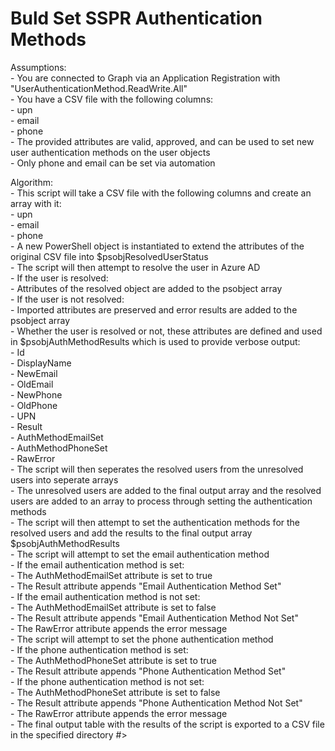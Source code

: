 # Buld Set SSPR Authentication Methods  
Assumptions:  
    - You are connected to Graph via an Application Registration with "UserAuthenticationMethod.ReadWrite.All"  
    - You have a CSV file with the following columns:  
        - upn  
        - email  
        - phone  
    - The provided attributes are valid, approved, and can be used to set new user authentication methods on the user objects  
    - Only phone and email can be set via automation  
  
Algorithm:  
    - This script will take a CSV file with the following columns and create an array with it:  
        - upn  
        - email  
        - phone  
    - A new PowerShell object is instantiated to extend the attributes of the original CSV file  into $psobjResolvedUserStatus  
    - The script will then attempt to resolve the user in Azure AD  
        - If the user is resolved:  
            - Attributes of the resolved object are added to the psobject array  
        - If the user is not resolved:  
            - Imported attributes are preserved and error results are added to the psobject array  
        - Whether the user is resolved or not, these attributes are defined and used in $psobjAuthMethodResults which is used to provide verbose output:  
            - Id  
            - DisplayName  
            - NewEmail  
            - OldEmail  
            - NewPhone  
            - OldPhone  
            - UPN  
            - Result  
            - AuthMethodEmailSet  
            - AuthMethodPhoneSet  
            - RawError  
    - The script will then seperates the resolved users from the unresolved users into seperate arrays  
    - The unresolved users are added to the final output array and the resolved users are added to an array to process through setting the authentication methods  
    - The script will then attempt to set the authentication methods for the resolved users and add the results to the final output array $psobjAuthMethodResults  
        - The script will attempt to set the email authentication method  
            - If the email authentication method is set:  
                - The AuthMethodEmailSet attribute is set to true  
                - The Result attribute appends "Email Authentication Method Set"  
            - If the email authentication method is not set:  
                - The AuthMethodEmailSet attribute is set to false  
                - The Result attribute appends "Email Authentication Method Not Set"  
                - The RawError attribute appends the error message  
        - The script will attempt to set the phone authentication method  
            - If the phone authentication method is set:  
                - The AuthMethodPhoneSet attribute is set to true  
                - The Result attribute appends "Phone Authentication Method Set"  
            - If the phone authentication method is not set:  
                - The AuthMethodPhoneSet attribute is set to false  
                - The Result attribute appends "Phone Authentication Method Not Set"  
                - The RawError attribute appends the error message  
    - The final output table with the results of the script is exported to a CSV file in the specified directory #>    